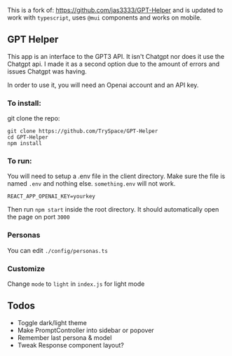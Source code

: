 This is a fork of: https://github.com/jas3333/GPT-Helper and is updated to work with `typescript`, uses `@mui` components and works on mobile.

## GPT Helper

This app is an interface to the GPT3 API. It isn't Chatgpt nor does it use the Chatgpt api.
I made it as a second option due to the amount of errors and issues Chatgpt was having.

In order to use it, you will need an Openai account and an API key.

### To install:

git clone the repo:

```
git clone https://github.com/TrySpace/GPT-Helper
cd GPT-Helper
npm install
```

### To run:

You will need to setup a .env file in the client directory. Make sure the file is named `.env` and nothing else.
`something.env` will not work.

```
REACT_APP_OPENAI_KEY=yourkey
```

Then run `npm start` inside the root directory. It should automatically open the page on port `3000`

### Personas

You can edit `./config/personas.ts`

### Customize

Change `mode` to `light` in `index.js` for light mode

## Todos

- Toggle dark/light theme
- Make PromptController into sidebar or popover
- Remember last persona & model
- Tweak Response component layout?
